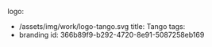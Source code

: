 logo:
  - /assets/img/work/logo-tango.svg
title: Tango
tags:
  - branding
id: 366b89f9-b292-4720-8e91-5087258eb169
